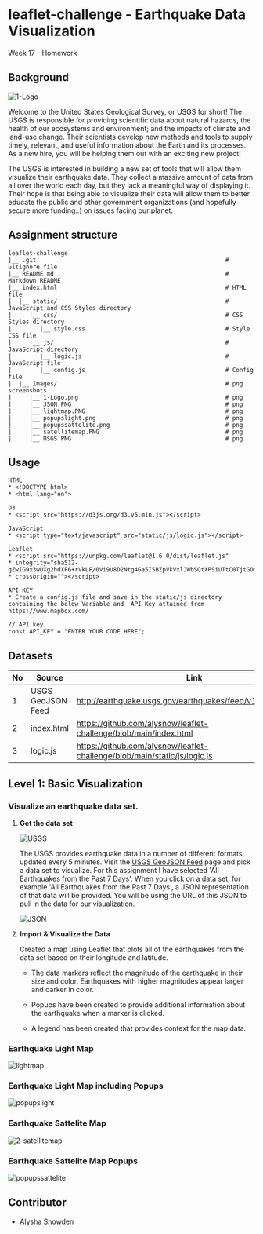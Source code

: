 # leaflet-challenge - Earthquake Data Visualization
Week 17 - Homework

## Background

![1-Logo](Images/1-Logo.png)

Welcome to the United States Geological Survey, or USGS for short! The USGS is responsible for providing scientific data about natural hazards, the health of our ecosystems and environment; and the impacts of climate and land-use change. Their scientists develop new methods and tools to supply timely, relevant, and useful information about the Earth and its processes. As a new hire, you will be helping them out with an exciting new project!

The USGS is interested in building a new set of tools that will allow them visualize their earthquake data. They collect a massive amount of data from all over the world each day, but they lack a meaningful way of displaying it. Their hope is that being able to visualize their data will allow them to better educate the public and other government organizations (and hopefully secure more funding..) on issues facing our planet.

## Assignment structure
```
leaflet-challenge
|__ .git                                                      # Gitignore file
|__ README.md                                                 # Markdown README
|__ index.html                                                # HTML file
|  |__ static/                                                # JavaScript and CSS Styles directory
|     |__ css/                                                # CSS Styles directory
|        |__ style.css                                        # Style CSS file
|     |__ js/                                                 # JavaScript directory
|        |__ logic.js                                         # JavaScript file
|        |__ config.js                                        # Config file
|  |__ Images/                                                # png screenshots
|     |__ 1-Logo.png                                          # png
|     |__ JSON.PNG                                            # png
|     |__ lightmap.PNG                                        # png
|     |__ popupslight.png                                     # png
|     |__ popupssattelite.png                                 # png
|     |__ satellitemap.PNG                                    # png
|     |__ USGS.PNG                                            # png

```

## Usage

```
HTML
* <!DOCTYPE html>
* <html lang="en">

D3
* <script src="https://d3js.org/d3.v5.min.js"></script>

JavaScript
* <script type="text/javascript" src="static/js/logic.js"></script>

Leaflet
* <script src="https://unpkg.com/leaflet@1.6.0/dist/leaflet.js"
* integrity="sha512-gZwIG9x3wUXg2hdXF6+rVkLF/0Vi9U8D2Ntg4Ga5I5BZpVkVxlJWbSQtXPSiUTtC0TjtGOmxa1AJPuV0CPthew=="
* crossorigin=""></script>

API KEY
* Create a config.js file and save in the static/js directory containing the below Variable and  API Key attained from https://www.mapbox.com/

// API key
const API_KEY = "ENTER YOUR CODE HERE";

```

## Datasets 

|No|Source|Link|
|-|-|-|
|1|USGS GeoJSON Feed|http://earthquake.usgs.gov/earthquakes/feed/v1.0/geojson.php|
|2|index.html|https://github.com/alysnow/leaflet-challenge/blob/main/index.html|
|3|logic.js|https://github.com/alysnow/leaflet-challenge/blob/main/static/js/logic.js|


## Level 1: Basic Visualization

### Visualize an earthquake data set.

1. **Get the data set**

   ![USGS](Images/USGS.PNG)

   The USGS provides earthquake data in a number of different formats, updated every 5 minutes. Visit the [USGS GeoJSON Feed](http://earthquake.usgs.gov/earthquakes/feed/v1.0/geojson.php) page and pick a data set to visualize. For this assignment I have selected 'All Earthquakes from the Past 7 Days'. When you click on a data set, for example 'All Earthquakes from the Past 7 Days', a JSON representation of that data will be provided. You will be using the URL of this JSON to pull in the data for our visualization.

   ![JSON](Images/JSON.PNG)

2. **Import & Visualize the Data**

   Created a map using Leaflet that plots all of the earthquakes from the data set based on their longitude and latitude.

   * The data markers reflect the magnitude of the earthquake in their size and color. Earthquakes with higher magnitudes appear larger and darker in color.

   * Popups have been created to provide additional information about the earthquake when a marker is clicked.

   * A legend has been created that provides context for the map data.


### Earthquake Light Map

![lightmap](Images/lightmap.PNG)

### Earthquake Light Map including Popups

![popupslight](Images/popupslight.png)

### Earthquake Sattelite Map

![2-satellitemap](Images/satellitemap.PNG)

### Earthquake Sattelite Map Popups

![popupssattelite](Images/popupssattelite.png)


## Contributor
- [Alysha Snowden](https://github.com/alysnow)